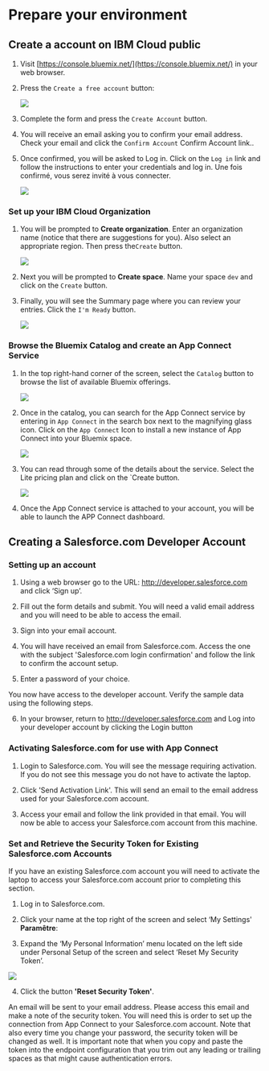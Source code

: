 # Prepare your environment

## Create a account on IBM Cloud public

1.  Visit [https://console.bluemix.net/](https://console.bluemix.net/) in your web browser.

1.  Press the `Create a free account` button:

    ![](./img/createaccount.png)

1.  Complete the form and press the `Create Account` button.

1.  You will receive an email asking you to confirm your email address. Check your email and click the `Confirm Account` Confirm Account link..

1.  Once confirmed, you will be asked to Log in. Click on the `Log in` link and follow the instructions to enter your credentials and log in. Une fois confirmé, vous serez invité à vous connecter.

    ![](./img/confirmed.png)

### Set up your IBM Cloud Organization

1. You will be prompted to **Create organization**. Enter an organization name (notice that there are suggestions for you). Also select an appropriate region. Then press the`Create` button.

   ![](./img/create-org.png)

1. Next you will be prompted to **Create space**. Name your space `dev` and click on the `Create` button.

1. Finally, you will see the Summary page where you can review your entries. Click the `I'm Ready` button.

   ![](./img/im-ready.png)

### Browse the Bluemix Catalog and create an App Connect Service

1.  In the top right-hand corner of the screen, select the `Catalog` button to browse the list of available Bluemix offerings.

    ![](./img/bmx-catalog.png)

1.  Once in the catalog, you can search for the App Connect service by entering in `App Connect` in the search box next to the magnifying glass icon. Click on the `App Connect` Icon to install a new instance of App Connect into your Bluemix space.

    ![](./img/appconnect-service.png)

1.  You can read through some of the details about the service. Select the Lite pricing plan and click on the `Create button.

    ![](./img/planlite.png)

1.  Once the App Connect service is attached to your account, you will be able to launch the APP Connect dashboard.



 
## Creating a Salesforce.com Developer Account

### Setting up an account

1. Using a web browser go to the URL: http://developer.salesforce.com and click ‘Sign up’.


2. Fill out the form details and submit. You will need a valid email address and you will need to be able to access the email. 

3. Sign into your email account.

4. You will have received an email from Salesforce.com. Access the one with the subject 'Salesforce.com login confirmation' and follow the link to confirm the account setup.

5. Enter a password of your choice.

You now have access to the developer account. Verify the sample data using the following steps.

6. 	In your browser, return to http://developer.salesforce.com and Log into your developer account by clicking the Login button


### Activating Salesforce.com for use with App Connect

1. Login to Salesforce.com. You will see the message requiring activation. If you do not see this message you do not have to activate the laptop.

2. Click 'Send Activation Link'. This will send an email to the email address used for your Salesforce.com account.

3. Access your email and follow the link provided in that email. You will now be able to access your Salesforce.com account from this machine.

### Set and Retrieve the Security Token for Existing Salesforce.com Accounts

If you have an existing Salesforce.com account you will need to activate the laptop to access your Salesforce.com account prior to completing this section. 

1.	Log in to Salesforce.com.

2.	Click your name at the top right of the screen and select ‘My Settings' **Paramêtre**:

3.	Expand the ‘My Personal Information’ menu located on the left side under Personal Setup of the screen and select ‘Reset My Security Token’.  

  ![](./img/resettoken.png)

4.	Click the button **'Reset Security Token'**.
 
An email will be sent to your email address. Please access this email and make a note of the security token. You will need this is order to set up the connection from App Connect to your Salesforce.com account.  Note that also every time you change your password, the security token will be changed as well. It is important note that when you copy and paste the token into the endpoint configuration that you trim out any leading or trailing spaces as that might cause authentication errors. 

